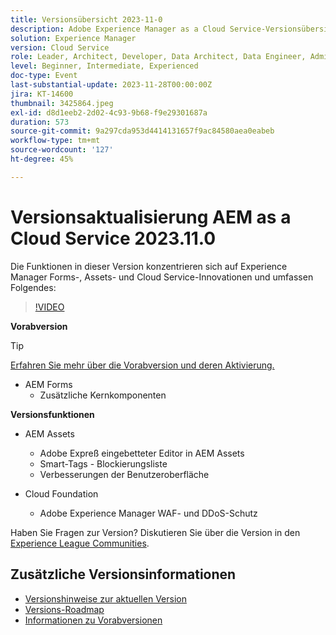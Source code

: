 ```yaml
---
title: Versionsübersicht 2023-11-0
description: Adobe Experience Manager as a Cloud Service-Versionsübersicht Video 2023.11.0, die Funktionen in dieser Version konzentrieren sich auf Experience Manager Forms, Assets und Cloud Service
solution: Experience Manager
version: Cloud Service
role: Leader, Architect, Developer, Data Architect, Data Engineer, Admin, User
level: Beginner, Intermediate, Experienced
doc-type: Event
last-substantial-update: 2023-11-28T00:00:00Z
jira: KT-14600
thumbnail: 3425864.jpeg
exl-id: d8d1eeb2-2d02-4c93-9b68-f9e29301687a
duration: 573
source-git-commit: 9a297cda953d4414131657f9ac84580aea0eabeb
workflow-type: tm+mt
source-wordcount: '127'
ht-degree: 45%

---
```


# Versionsaktualisierung AEM as a Cloud Service 2023.11.0

Die Funktionen in dieser Version konzentrieren sich auf Experience Manager Forms-, Assets- und Cloud Service-Innovationen und umfassen Folgendes:

>[!VIDEO](https://video.tv.adobe.com/v/3425864/?learn=on)

**Vorabversion**

>[!TIP]
>
>[Erfahren Sie mehr über die Vorabversion und deren Aktivierung.](https://experienceleague.adobe.com/docs/experience-manager-cloud-service/content/release-notes/prerelease.html?lang=de)

* AEM Forms
   * Zusätzliche Kernkomponenten

**Versionsfunktionen**

* AEM Assets
   * Adobe Expreß eingebetteter Editor in AEM Assets
   * Smart-Tags - Blockierungsliste
   * Verbesserungen der Benutzeroberfläche

* Cloud Foundation
   * Adobe Experience Manager WAF- und DDoS-Schutz

Haben Sie Fragen zur Version?  Diskutieren Sie über die Version in den [Experience League Communities](https://adobe.ly/3uBHk1D).

## Zusätzliche Versionsinformationen

* [Versionshinweise zur aktuellen Version](https://experienceleague.adobe.com/docs/experience-manager-cloud-service/content/release-notes/home.html?lang=de)
* [Versions-Roadmap](https://experienceleague.adobe.com/docs/experience-manager-release-information/aem-release-updates/update-releases-roadmap.html?lang=de)
* [Informationen zu Vorabversionen](https://experienceleague.adobe.com/docs/experience-manager-cloud-service/content/release-notes/prerelease.html?lang=de)
